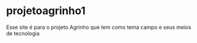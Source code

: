 # projetoagrinho1
Esse site é para o projeto Agrinho que tem como tema campo e seus meios de tecnologia
